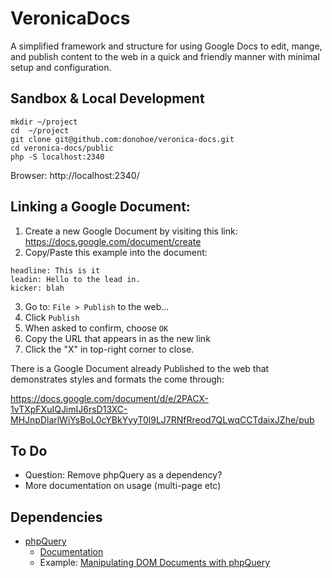 # VeronicaDocs

A simplified framework and structure for using Google Docs to edit, mange, and publish content to the web in a quick and friendly manner with minimal setup and configuration.

## Sandbox & Local Development
```
mkdir ~/project
cd  ~/project
git clone git@github.com:donohoe/veronica-docs.git
cd veronica-docs/public
php -S localhost:2340
```

Browser:
http://localhost:2340/

## Linking a Google Document:

1. Create a new Google Document by visiting this link:
https://docs.google.com/document/create
2. Copy/Paste this example into the document:
```
headline: This is it
leadin: Hello to the lead in.
kicker: blah
```
3. Go to: `File > Publish` to the web...
4. Click `Publish`
5. When asked to confirm, choose `OK`
6. Copy the URL that appears in as the new link
7. Click the "X" in top-right corner to close.

There is a Google Document already Published to the web that demonstrates styles and formats the come through:

https://docs.google.com/document/d/e/2PACX-1vTXpFXuIQJimIJ6rsD13XC-MHJnpDlarlWiYsBoL0cYBkYyyT0l9LJ7RNfRreod7QLwqCCTdaixJZhe/pub

## To Do

* Question: Remove phpQuery as a dependency?
* More documentation on usage (multi-page etc)

## Dependencies

* [phpQuery](https://github.com/punkave/phpQuery)
  * [Documentation](https://code.google.com/archive/p/phpquery/wikis/Manual.wiki)
  * Example: [Manipulating DOM Documents with phpQuery](https://codingexplained.com/coding/php/manipulating-dom-documents-with-phpquery)
